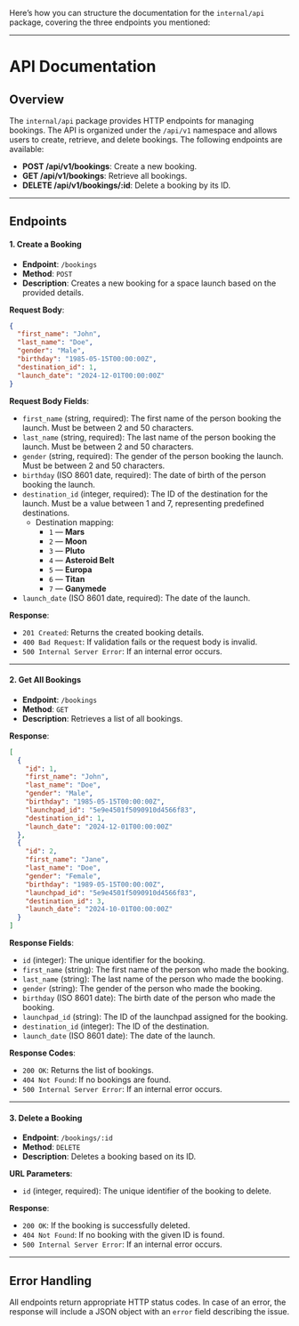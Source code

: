 Here’s how you can structure the documentation for the `internal/api` package, covering the three endpoints you mentioned:

---

# API Documentation

## Overview

The `internal/api` package provides HTTP endpoints for managing bookings. The API is organized under the `/api/v1` namespace and allows users to create, retrieve, and delete bookings. The following endpoints are available:

- **POST /api/v1/bookings**: Create a new booking.
- **GET /api/v1/bookings**: Retrieve all bookings.
- **DELETE /api/v1/bookings/:id**: Delete a booking by its ID.

---

## Endpoints

#### 1. Create a Booking

- **Endpoint**: `/bookings`
- **Method**: `POST`
- **Description**: Creates a new booking for a space launch based on the provided details.

**Request Body**:
```json
{
  "first_name": "John",
  "last_name": "Doe",
  "gender": "Male",
  "birthday": "1985-05-15T00:00:00Z",
  "destination_id": 1,
  "launch_date": "2024-12-01T00:00:00Z"
}
```

**Request Body Fields**:
- `first_name` (string, required): The first name of the person booking the launch. Must be between 2 and 50 characters.
- `last_name` (string, required): The last name of the person booking the launch. Must be between 2 and 50 characters.
- `gender` (string, required): The gender of the person booking the launch. Must be between 2 and 50 characters.
- `birthday` (ISO 8601 date, required): The date of birth of the person booking the launch.
- `destination_id` (integer, required): The ID of the destination for the launch. Must be a value between 1 and 7, representing predefined destinations.
  - Destination mapping:
    - `1` — **Mars**
    - `2` — **Moon**
    - `3` — **Pluto**
    - `4` — **Asteroid Belt**
    - `5` — **Europa**
    - `6` — **Titan**
    - `7` — **Ganymede**
- `launch_date` (ISO 8601 date, required): The date of the launch.

**Response**:
- `201 Created`: Returns the created booking details.
- `400 Bad Request`: If validation fails or the request body is invalid.
- `500 Internal Server Error`: If an internal error occurs.

---

#### 2. Get All Bookings

- **Endpoint**: `/bookings`
- **Method**: `GET`
- **Description**: Retrieves a list of all bookings.

**Response**:
```json
[
  {
    "id": 1,
    "first_name": "John",
    "last_name": "Doe",
    "gender": "Male",
    "birthday": "1985-05-15T00:00:00Z",
    "launchpad_id": "5e9e4501f5090910d4566f83",
    "destination_id": 1,
    "launch_date": "2024-12-01T00:00:00Z"
  },
  {
    "id": 2,
    "first_name": "Jane",
    "last_name": "Doe",
    "gender": "Female",
    "birthday": "1989-05-15T00:00:00Z",
    "launchpad_id": "5e9e4501f5090910d4566f83",
    "destination_id": 3,
    "launch_date": "2024-10-01T00:00:00Z"
  }
]
```

**Response Fields**:
- `id` (integer): The unique identifier for the booking.
- `first_name` (string): The first name of the person who made the booking.
- `last_name` (string): The last name of the person who made the booking.
- `gender` (string): The gender of the person who made the booking.
- `birthday` (ISO 8601 date): The birth date of the person who made the booking.
- `launchpad_id` (string): The ID of the launchpad assigned for the booking.
- `destination_id` (integer): The ID of the destination.
- `launch_date` (ISO 8601 date): The date of the launch.

**Response Codes**:
- `200 OK`: Returns the list of bookings.
- `404 Not Found`: If no bookings are found.
- `500 Internal Server Error`: If an internal error occurs.

---

#### 3. Delete a Booking

- **Endpoint**: `/bookings/:id`
- **Method**: `DELETE`
- **Description**: Deletes a booking based on its ID.

**URL Parameters**:
- `id` (integer, required): The unique identifier of the booking to delete.

**Response**:
- `200 OK`: If the booking is successfully deleted.
- `404 Not Found`: If no booking with the given ID is found.
- `500 Internal Server Error`: If an internal error occurs.

---

## Error Handling

All endpoints return appropriate HTTP status codes. In case of an error, the response will include a JSON object with an `error` field describing the issue.